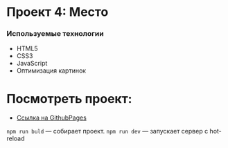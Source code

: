 # Проект 4: Место

### Используемые технологии

* HTML5
* CSS3
* JavaScript
* Оптимизация картинок
# Посмотреть проект: 
* [Ссылка на GithubPages](https://hikkatown.github.io/mesto/index.html)

`npm run buld` — собирает проект.
`npm run dev` — запускает сервер с hot-reload
